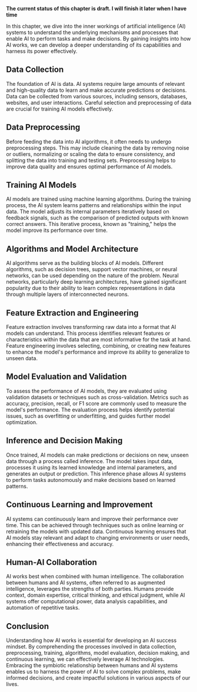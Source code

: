 **The current status of this chapter is draft. I will finish it later when I have time**

In this chapter, we dive into the inner workings of artificial intelligence (AI) systems to understand the underlying mechanisms and processes that enable AI to perform tasks and make decisions. By gaining insights into how AI works, we can develop a deeper understanding of its capabilities and harness its power effectively.

Data Collection
---------------

The foundation of AI is data. AI systems require large amounts of relevant and high-quality data to learn and make accurate predictions or decisions. Data can be collected from various sources, including sensors, databases, websites, and user interactions. Careful selection and preprocessing of data are crucial for training AI models effectively.

Data Preprocessing
------------------

Before feeding the data into AI algorithms, it often needs to undergo preprocessing steps. This may include cleaning the data by removing noise or outliers, normalizing or scaling the data to ensure consistency, and splitting the data into training and testing sets. Preprocessing helps to improve data quality and ensures optimal performance of AI models.

Training AI Models
------------------

AI models are trained using machine learning algorithms. During the training process, the AI system learns patterns and relationships within the input data. The model adjusts its internal parameters iteratively based on feedback signals, such as the comparison of predicted outputs with known correct answers. This iterative process, known as "training," helps the model improve its performance over time.

Algorithms and Model Architecture
---------------------------------

AI algorithms serve as the building blocks of AI models. Different algorithms, such as decision trees, support vector machines, or neural networks, can be used depending on the nature of the problem. Neural networks, particularly deep learning architectures, have gained significant popularity due to their ability to learn complex representations in data through multiple layers of interconnected neurons.

Feature Extraction and Engineering
----------------------------------

Feature extraction involves transforming raw data into a format that AI models can understand. This process identifies relevant features or characteristics within the data that are most informative for the task at hand. Feature engineering involves selecting, combining, or creating new features to enhance the model's performance and improve its ability to generalize to unseen data.

Model Evaluation and Validation
-------------------------------

To assess the performance of AI models, they are evaluated using validation datasets or techniques such as cross-validation. Metrics such as accuracy, precision, recall, or F1 score are commonly used to measure the model's performance. The evaluation process helps identify potential issues, such as overfitting or underfitting, and guides further model optimization.

Inference and Decision Making
-----------------------------

Once trained, AI models can make predictions or decisions on new, unseen data through a process called inference. The model takes input data, processes it using its learned knowledge and internal parameters, and generates an output or prediction. This inference phase allows AI systems to perform tasks autonomously and make decisions based on learned patterns.

Continuous Learning and Improvement
-----------------------------------

AI systems can continuously learn and improve their performance over time. This can be achieved through techniques such as online learning or retraining the models with updated data. Continuous learning ensures that AI models stay relevant and adapt to changing environments or user needs, enhancing their effectiveness and accuracy.

Human-AI Collaboration
----------------------

AI works best when combined with human intelligence. The collaboration between humans and AI systems, often referred to as augmented intelligence, leverages the strengths of both parties. Humans provide context, domain expertise, critical thinking, and ethical judgment, while AI systems offer computational power, data analysis capabilities, and automation of repetitive tasks.

Conclusion
----------

Understanding how AI works is essential for developing an AI success mindset. By comprehending the processes involved in data collection, preprocessing, training, algorithms, model evaluation, decision making, and continuous learning, we can effectively leverage AI technologies. Embracing the symbiotic relationship between humans and AI systems enables us to harness the power of AI to solve complex problems, make informed decisions, and create impactful solutions in various aspects of our lives.

